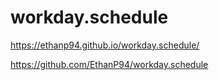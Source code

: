 # workday.schedule

https://ethanp94.github.io/workday.schedule/

https://github.com/EthanP94/workday.schedule
